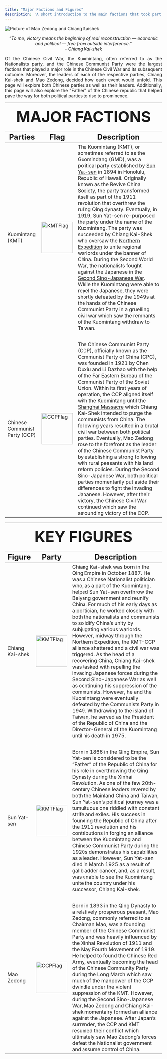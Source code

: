 ```yaml
---
title: "Major Factions and Figures"
description: 'A short introduction to the main factions that took part in the Chinese Civil War and the key figures that oversaw the conflict'
---
```

![Picture of Mao Zedong and Chiang Kaishek](https://upload.wikimedia.org/wikipedia/commons/6/6f/1945_Mao_and_Chiang.jpg)

<p align="center"><em>“To me, victory means the beginning of real reconstruction — economic and political — free from outside interference.”</br>
- Chiang Kai-shek</em></p>

<p align="justify">Of the Chinese Civil War, the Kuomintang, often referred to as the Nationalists party, and the Chinese Communist Party were the largest factions that played a major role in the Chinese Civil War and its subsequent outcome. Moreover, the leaders of each of the respective parties, Chiang Kai-shek and Mao Zedong, decided how each event would unfold. This page will explore both Chinese parties as well as their leaders. Additionally, this page will also explore the "Father" of the Chinese republic that helped pave the way for both political parties to rise to prominence. </p>

---
<p align="center"><font size="10"><b>MAJOR FACTIONS</b></font></p>


| <font size="5"> Parties </font>     | <font size="5"> Flag </font> | <font size="5"> Description </font> |
| ----------- | ----------- | ------------| 
| <font size="3"> Kuomintang (KMT) </font>      | <img src="https://i.imgur.com/HF3A0lU.png" alt="KMTFlag" width="100"/>| The Kuomintang (KMT), or sometimes referred to as the Guomindang (GMD), was a political party established by [Sun Yat-sen](https://en.wikipedia.org/wiki/Sun_Yat-sen) in 1894 in Honolulu, Republic of Hawaii. Originally known as the Revive China Society, the party transformed itself as part of the 1911 revolution that overthrew the ruling Qing dynasty. Eventually, in 1919, Sun Yat-sen re-purposed the party under the name of the Kuomintang. The party was succeeded by Chiang Kai-Shek who oversaw the [Northern Expedition](https://en.wikipedia.org/wiki/Northern_Expedition) to unite regional warlords under the banner of China. During the Second World War, the nationalists fought against the Japanese in the [Second Sino-Japanese War](https://en.wikipedia.org/wiki/Second_Sino-Japanese_War). While the Kuomintang were able to repel the Japanese, they were shortly defeated by the 1949s at the hands of the Chinese Communist Party in a gruelling civil war which saw the remnants of the Kuomintang withdraw to Taiwan.|
| <span style="color:white">.</span>| <span style="color:white">.</span>| <span style="color:white">.</span>|
| <font size= "3"> Chinese Communist Party (CCP) </font>   | <img src="https://i.imgur.com/Ly1KnRH.png" alt="CCPFlag" width="100"/>        |  The Chinese Communist Party (CCP), officially known as the Communist Party of China (CPC), was founded in 1921 by Chen Duxiu and Li Dazhao with the help of the Far Eastern Bureau of the Communist Party of the Soviet Union. Within its first years of operation, the CCP aligned itself with the Kuomintang until the [Shanghai Massacre](https://en.wikipedia.org/wiki/Shanghai_massacre#:~:text=The%20Shanghai%20massacre%20of%2012,conservative%20factions%20in%20the%20Kuomintang%20()) which Chiang Kai-Shek intended to purge the communists from China. The following years resulted in a brutal civil war between both political parties. Eventually, Mao Zedong rose to the forefront as the leader of the Chinese Communist Party by establishing a strong following with rural peasants with his land reform policies. During the Second Sino-Japanese War, both political parties momentarily put aside their differences to fight the invading Japanese. However, after their victory, the Chinese Civil War continued which saw the astounding victory of the CCP.|
---
<p align="center"><font size="10"><b>KEY FIGURES</b></font></p>

| <font size="5"> Figure </font>     | <font size="5"> Party </font> | <font size="5"> Description </font> |
| ----------- | ----------- | ---------- |
| <font size= "3"> Chiang Kai-shek </font>      | <img src="https://i.imgur.com/HF3A0lU.png" alt="KMTFlag" width="100"/>      | Chiang Kai-shek was born in the Qing Empire in October 1887. He was a Chinese Nationalist politician who, as a part of the Kuomintang, helped Sun Yat-sen overthrow the Beiyang government and reunify China. For much of his early days as a politician, he worked closely with both the nationalists and communists to solidify China’s unity by subjugating various warlords. However, midway through the Northern Expedition, the KMT-CCP alliance shattered and a civil war was triggered. As the head of a recovering China, Chiang Kai-shek was tasked with repelling the invading Japanese forces during the Second Sino-Japanese War as well as continuing his suppression of the communists. However, he and the Kuomintang were eventually defeated by the Communists Party in 1949. Withdrawing to the island of Taiwan, he served as the President of the Republic of China and the Director-General of the Kuomintang until his death in 1975. |
| <span style="color:white">.</span>| <span style="color:white">.</span>| <span style="color:white">.</span>|
| <font size= "3"> Sun Yat-sen </font>   | <img src="https://i.imgur.com/HF3A0lU.png" alt="KMTFlag" width="100"/>        | Born in 1866 in the Qing Empire, Sun Yat-sen is considered to be the “Father” of the Republic of China for his role in overthrowing the Qing Dynasty during the Xinhai Revolution. As one of the few 20th-century Chinese leaders revered by both the Mainland China and Taiwan, Sun Yat-sen’s political journey was a tumultuous one riddled with constant strife and exiles. His success in founding the Republic of China after the 1911 revolution and his contributions in forging an alliance between the Kuomintang and Chinese Communist Party during the 1920s demonstrates his capabilities as a leader. However, Sun Yat-sen died in March 1925 as a result of gallbladder cancer, and, as a result, was unable to see the Kuomintang unite the country under his successor, Chiang Kai-shek. |
| <span style="color:white">.</span>| <span style="color:white">.</span>| <span style="color:white">.</span>|
| <font size= "3"> Mao Zedong </font>   | <img src="https://i.imgur.com/Ly1KnRH.png" alt="CCPFlag" width="100"/> | Born in 1893 in the Qing Dynasty to a relatively prosperous peasant, Mao Zedong, commonly referred to as Chairman Mao, was a founding member of the Chinese Communist Party and was heavily influenced by the Xinhai Revolution of 1911 and the May Fourth Movement of 1919. He helped to found the Chinese Red Army, eventually becoming the head of the Chinese Community Party during the Long March which saw much of the manpower of the CCP dwindle under the violent suppression of the KMT. However, during the Second Sino-Japanese War, Mao Zedong and Chiang Kai-shek momentairy formed an alliance against the Japanese. After Japan’s surrender, the CCP and KMT resumed their conflict which ultimately saw Mao Zedong’s forces defeat the Nationalist government and assume control of China. |
